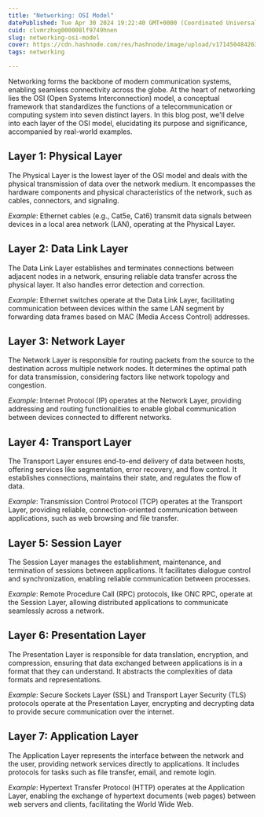 ```yaml
---
title: "Networking: OSI Model"
datePublished: Tue Apr 30 2024 19:22:40 GMT+0000 (Coordinated Universal Time)
cuid: clvmrzhxg000008lf9749hnen
slug: networking-osi-model
cover: https://cdn.hashnode.com/res/hashnode/image/upload/v1714504842633/6fbc455d-faa8-4649-abba-bc995b5b386f.jpeg
tags: networking

---
```


Networking forms the backbone of modern communication systems, enabling seamless connectivity across the globe. At the heart of networking lies the OSI (Open Systems Interconnection) model, a conceptual framework that standardizes the functions of a telecommunication or computing system into seven distinct layers. In this blog post, we'll delve into each layer of the OSI model, elucidating its purpose and significance, accompanied by real-world examples.

## **Layer 1: Physical Layer**

The Physical Layer is the lowest layer of the OSI model and deals with the physical transmission of data over the network medium. It encompasses the hardware components and physical characteristics of the network, such as cables, connectors, and signaling.

*Example*: Ethernet cables (e.g., Cat5e, Cat6) transmit data signals between devices in a local area network (LAN), operating at the Physical Layer.

## **Layer 2: Data Link Layer**

The Data Link Layer establishes and terminates connections between adjacent nodes in a network, ensuring reliable data transfer across the physical layer. It also handles error detection and correction.

*Example*: Ethernet switches operate at the Data Link Layer, facilitating communication between devices within the same LAN segment by forwarding data frames based on MAC (Media Access Control) addresses.

## **Layer 3: Network Layer**

The Network Layer is responsible for routing packets from the source to the destination across multiple network nodes. It determines the optimal path for data transmission, considering factors like network topology and congestion.

*Example*: Internet Protocol (IP) operates at the Network Layer, providing addressing and routing functionalities to enable global communication between devices connected to different networks.

## **Layer 4: Transport Layer**

The Transport Layer ensures end-to-end delivery of data between hosts, offering services like segmentation, error recovery, and flow control. It establishes connections, maintains their state, and regulates the flow of data.

*Example*: Transmission Control Protocol (TCP) operates at the Transport Layer, providing reliable, connection-oriented communication between applications, such as web browsing and file transfer.

## **Layer 5: Session Layer**

The Session Layer manages the establishment, maintenance, and termination of sessions between applications. It facilitates dialogue control and synchronization, enabling reliable communication between processes.

*Example*: Remote Procedure Call (RPC) protocols, like ONC RPC, operate at the Session Layer, allowing distributed applications to communicate seamlessly across a network.

## **Layer 6: Presentation Layer**

The Presentation Layer is responsible for data translation, encryption, and compression, ensuring that data exchanged between applications is in a format that they can understand. It abstracts the complexities of data formats and representations.

*Example*: Secure Sockets Layer (SSL) and Transport Layer Security (TLS) protocols operate at the Presentation Layer, encrypting and decrypting data to provide secure communication over the internet.

## **Layer 7: Application Layer**

The Application Layer represents the interface between the network and the user, providing network services directly to applications. It includes protocols for tasks such as file transfer, email, and remote login.

*Example*: Hypertext Transfer Protocol (HTTP) operates at the Application Layer, enabling the exchange of hypertext documents (web pages) between web servers and clients, facilitating the World Wide Web.